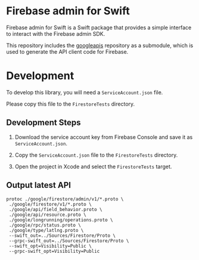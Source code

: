 # Firebase admin for Swift

Firebase admin for Swift is a Swift package that provides a simple interface to interact with the Firebase admin SDK.

This repository includes the [googleapis](https://github.com/googleapis/googleapis) repository as a submodule, which is used to generate the API client code for Firebase.


# Development

To develop this library, you will need a `ServiceAccount.json` file.

Please copy this file to the `FirestoreTests` directory.

## Development Steps

1. Download the service account key from Firebase Console and save it as `ServiceAccount.json`.

2. Copy the `ServiceAccount.json` file to the `FirestoreTests` directory.

3. Open the project in Xcode and select the `FirestoreTests` target.



## Output latest API

```
protoc ./google/firestore/admin/v1/*.proto \
 ./google/firestore/v1/*.proto \
 ./google/api/field_behavior.proto \
 ./google/api/resource.proto \
 ./google/longrunning/operations.proto \
 ./google/rpc/status.proto \
 ./google/type/latlng.proto \
 --swift_out=../Sources/Firestore/Proto \
 --grpc-swift_out=../Sources/Firestore/Proto \
 --swift_opt=Visibility=Public \
 --grpc-swift_opt=Visibility=Public
```
